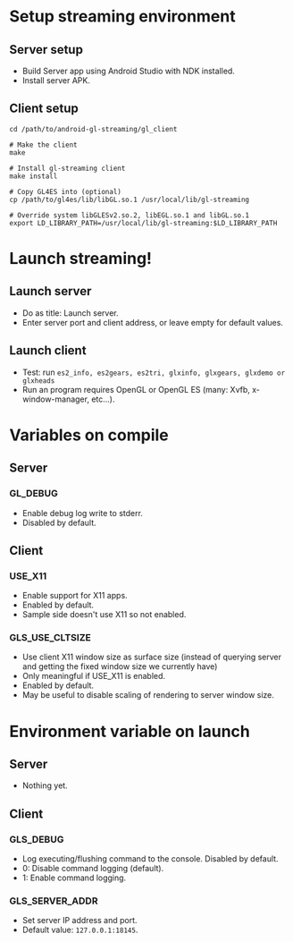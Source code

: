 # Setup streaming environment
## Server setup
- Build Server app using Android Studio with NDK installed.
- Install server APK. 

## Client setup
```
cd /path/to/android-gl-streaming/gl_client

# Make the client
make

# Install gl-streaming client
make install

# Copy GL4ES into (optional)
cp /path/to/gl4es/lib/libGL.so.1 /usr/local/lib/gl-streaming

# Override system libGLESv2.so.2, libEGL.so.1 and libGL.so.1
export LD_LIBRARY_PATH=/usr/local/lib/gl-streaming:$LD_LIBRARY_PATH
```

# Launch streaming!
## Launch server
- Do as title: Launch server.
- Enter server port and client address, or leave empty for default values.

## Launch client
- Test: run `es2_info, es2gears, es2tri, glxinfo, glxgears, glxdemo or glxheads`
- Run an program requires OpenGL or OpenGL ES (many: Xvfb, x-window-manager, etc...).

# Variables on compile
## Server
### GL_DEBUG
- Enable debug log write to stderr.
- Disabled by default.

## Client
### USE_X11
- Enable support for X11 apps.
- Enabled by default.
- Sample side doesn't use X11 so not enabled.

### GLS_USE_CLTSIZE
- Use client X11 window size as surface size (instead of querying server
  and getting the fixed window size we currently have)
- Only meaningful if USE_X11 is enabled.
- Enabled by default.
- May be useful to disable scaling of rendering to server window size.

# Environment variable on launch
## Server
- Nothing yet.

## Client
### GLS_DEBUG
- Log executing/flushing command to the console. Disabled by default.
- 0: Disable command logging (default).
- 1: Enable command logging.

### GLS_SERVER_ADDR
- Set server IP address and port.
- Default value: `127.0.0.1:18145`.


